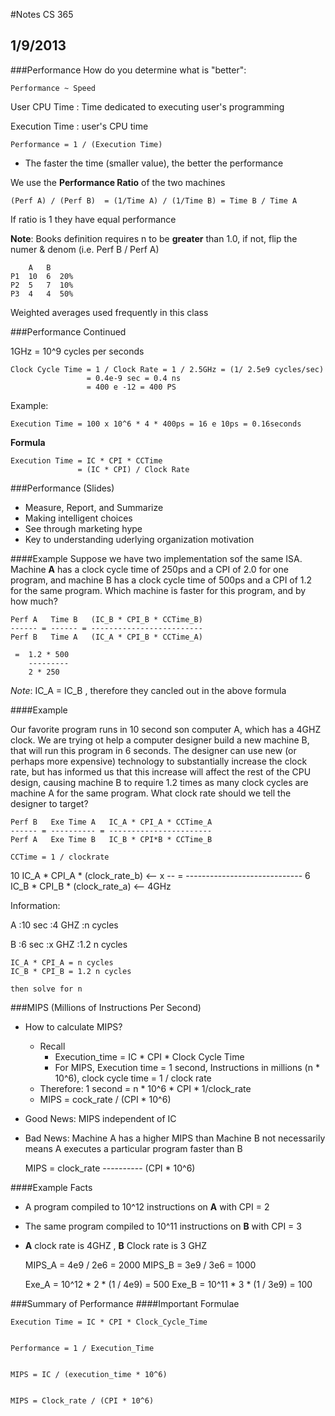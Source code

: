 #Notes CS 365
## 1/9/2013

###Performance
How do you determine what is "better":


    Performance ~ Speed

User CPU Time
: Time dedicated to executing user's programming 

Execution Time
: user's CPU time


    Performance = 1 / (Execution Time) 


- The faster the time (smaller value), the better the performance

We use the **Performance Ratio** of the two machines


    (Perf A) / (Perf B)  = (1/Time A) / (1/Time B) = Time B / Time A


If ratio is 1 they have equal performance

**Note**: Books definition requires n to be **greater** than 1.0, if not,
flip the numer & denom (i.e. Perf B / Perf A) 

        A   B
    P1  10  6  20%
    P2  5   7  10%
    P3  4   4  50%

Weighted averages used frequently in this class

###Performance Continued

1GHz = 10^9 cycles per seconds

    Clock Cycle Time = 1 / Clock Rate = 1 / 2.5GHz = (1/ 2.5e9 cycles/sec)  
                     = 0.4e-9 sec = 0.4 ns
                     = 400 e -12 = 400 PS


Example: 

    Execution Time = 100 x 10^6 * 4 * 400ps = 16 e 10ps = 0.16seconds

**Formula**


    Execution Time = IC * CPI * CCTime
                   = (IC * CPI) / Clock Rate


###Performance (Slides)
- Measure, Report, and Summarize
- Making intelligent choices
- See through marketing hype
- Key to understanding uderlying organization motivation

####Example
Suppose we have two implementation sof the same ISA. Machine **A** has a clock cycle time of 250ps and a CPI of 2.0 for one program, and machine B has a clock cycle time of 500ps and a CPI of 1.2 for the same program. Which machine is faster for this program, and by how much?

    Perf A   Time B   (IC_B * CPI_B * CCTime_B)
    ------ = ------ = ------------------------- 
    Perf B   Time A   (IC_A * CPI_B * CCTime_A)

     =  1.2 * 500
        ---------
        2 * 250

*Note*: IC_A = IC_B , therefore they cancled out in the above formula

####Example 

Our favorite program runs in 10 second son computer A, which has a 4GHZ clock. We are trying ot help a computer designer build a new machine B, that will run this program in 6 seconds. The designer can use new (or perhaps more expensive) technology to substantially increase the clock rate, but has informed us that this increase will affect the rest of the CPU design, causing machine B to require 1.2 times as many clock cycles are machine A for the same program. What clock rate should we tell the designer to target?

    Perf B   Exe Time A   IC_A * CPI_A * CCTime_A
    ------ = ---------- = ----------------------- 
    Perf A   Exe Time B   IC_B * CPI*B * CCTime_B

    CCTime = 1 / clockrate

   10    IC_A * CPI_A * (clock_rate_b) <-- x
   -- =  -----------------------------
   6     IC_B * CPI_B * (clock_rate_a) <-- 4GHz

Information:

A
:10 sec
:4 GHZ
:n cycles

B
:6 sec
:x GHZ
:1.2 n cycles

    IC_A * CPI_A = n cycles
    IC_B * CPI_B = 1.2 n cycles

    then solve for n

###MIPS (Millions of Instructions Per Second)
- How to calculate MIPS?
  - Recall
    - Execution_time = IC * CPI * Clock Cycle Time
    - For MIPS, Execution time = 1 second, Instructions in millions (n * 10^6), clock cycle time = 1 / clock rate
  - Therefore: 1 second = n * 10^6 * CPI * 1/clock_rate
  - MIPS = cock_rate / (CPI * 10^6)
- Good News: MIPS independent of IC
- Bad News: Machine A has a higher MIPS than Machine B not necessarily means A executes a particular program faster than B

    MIPS = clock_rate
           ----------
           (CPI * 10^6)

####Example
Facts
- A program compiled to 10^12 instructions on **A** with CPI = 2
- The same program compiled to 10^11 instructions on **B** with CPI = 3
- **A** clock rate is 4GHZ , **B** Clock rate is 3 GHZ

    MIPS_A = 4e9 / 2e6 = 2000
    MIPS_B = 3e9 / 3e6 = 1000

    Exe_A = 10^12 * 2 *  (1 / 4e9) = 500
    Exe_B = 10^11 * 3 * (1 / 3e9) = 100

###Summary of Performance
####Important Formulae

    Execution Time = IC * CPI * Clock_Cycle_Time


    Performance = 1 / Execution_Time
    

    MIPS = IC / (execution_time * 10^6)


    MIPS = Clock_rate / (CPI * 10^6)
